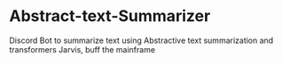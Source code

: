 # Abstract-text-Summarizer
Discord Bot to summarize text using Abstractive text summarization and transformers
Jarvis, buff the mainframe
